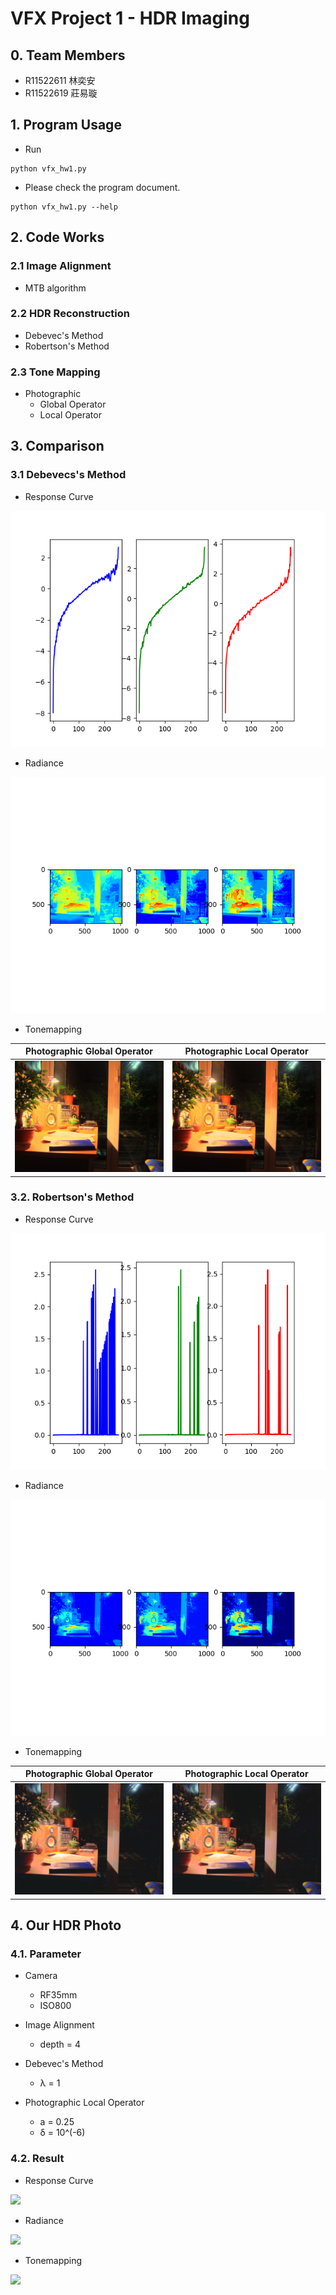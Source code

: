 # VFX Project 1 - HDR Imaging
## 0. Team Members
* R11522611 林奕安
* R11522619 莊易璇

## 1. Program Usage
* Run

```
python vfx_hw1.py 
```
* Please check the program document.
```
python vfx_hw1.py --help
```

## 2. Code Works
### 2.1 Image Alignment
* MTB algorithm

### 2.2 HDR Reconstruction
* Debevec's Method
* Robertson's Method

### 2.3 Tone Mapping
* Photographic
    * Global Operator
    * Local  Operator
## 3. Comparison

### 3.1 Debevecs's Method

* Response Curve

![](readme_pic/Deb_local_response.png)

* Radiance

![](readme_pic/Deb_local_radiance.png)

* Tonemapping

| Photographic Global Operator | Photographic Local Operator |
| :--------------------------: | :-------------------------: |
| ![](readme_pic/Deb_local.png) | ![](readme_pic/Deb_global.png) |

### 3.2. Robertson's Method

* Response Curve

![](readme_pic/Rob_local_response.png)

* Radiance

![](readme_pic/Rob_local_radiance.png)

* Tonemapping

| Photographic Global Operator | Photographic Local Operator |
| :--------------------------: | :-------------------------: |
| ![](readme_pic/Rob_local.png) | ![](readme_pic/Rob_global.png) |

## 4. Our HDR Photo

### 4.1. Parameter
* Camera
  * RF35mm
  * ISO800

* Image Alignment
  * depth = 4

* Debevec's Method
  * λ = 1
  
* Photographic Local Operator
  * a = 0.25
  * δ = 10^(-6)

### 4.2. Result

* Response Curve

![](readme_pic/Deb_global_response_m.png)

* Radiance

![](readme_pic/Deb_global_radiance_m.png)

* Tonemapping 

![](readme_pic/Deb_global_m.png)
